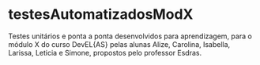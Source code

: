 # testesAutomatizadosModX

Testes unitários e ponta a ponta desenvolvidos para aprendizagem, para o módulo X do curso DevEL{AS} pelas alunas Alize, Carolina, Isabella, Larissa, Leticia e Simone, propostos pelo professor Esdras.